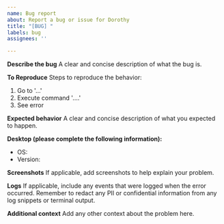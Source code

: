 ```yaml
---
name: Bug report
about: Report a bug or issue for Dorothy
title: "[BUG] "
labels: bug
assignees: ''

---
```


**Describe the bug**
A clear and concise description of what the bug is.

**To Reproduce**
Steps to reproduce the behavior:
1. Go to '...'
2. Execute command '....'
3. See error

**Expected behavior**
A clear and concise description of what you expected to happen.

**Desktop (please complete the following information):**
 - OS: 
 - Version: 

**Screenshots**
If applicable, add screenshots to help explain your problem.

**Logs**
If applicable, include any events that were logged when the error occurred. Remember to redact any PII or confidential information from any log snippets or terminal output.

**Additional context**
Add any other context about the problem here.
